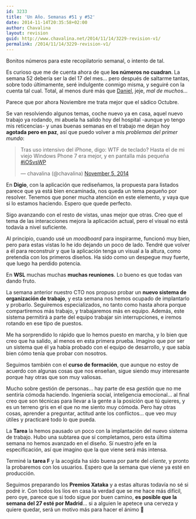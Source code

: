 ```yaml
---
id: 3233
title: 'Un Año. Semanas #51 y #52'
date: 2014-11-14T20:35:58+02:00
author: Chavalina
layout: revision
guid: http://www.chavalina.net/2014/11/14/3229-revision-v1/
permalink: /2014/11/14/3229-revision-v1/
---
```

Bonitos números para este recopilatorio semanal, o intento de tal.

Es curioso que me de cuenta ahora de que **los números no cuadran**. La semana 52 debería ser la del 17 del mes&#8230; pero después de saltarme tantas, sobre todo últimamente, seré indulgente conmigo misma, y seguiré con la cuenta tal cual. Total, al menos duré más que [Daniel](http://www.torresburriel.com/weblog/2013/11/20/intentando-hacer-la-retro-semanal/), jeje, _mal de muchos&#8230;_

Parece que por ahora Noviembre me trata mejor que el sádico Octubre. 

Se van resolviendo algunos temas, coche nuevo ya en casa, aquel nuevo trabajo ya rodando, mi abuela ha salido hoy del hospital -aunque yo tengo mis reticencias- y unas buenas semanas en el trabajo me dejan hoy **agotada pero en paz**, así que puedo volver a mis _problemas del primer mundo_:

<blockquote class="twitter-tweet" lang="en">
  <p>
    Tras uso intensivo del iPhone, digo: WTF de teclado? Hasta el de mi viejo Windows Phone 7 era mejor, y en pantalla más pequeña <a href="https://twitter.com/hashtag/iOSvsWP?src=hash">#iOSvsWP</a>
  </p>
  
  <p>
    &mdash; chavalina (@chavalina) <a href="https://twitter.com/chavalina/status/529923626196533248">November 5, 2014</a>
  </p>
</blockquote>



En **Digio**, con la aplicación que rediseñamos, la propuesta para listados parece que ya está bien encaminada, nos queda un tema pequeño por resolver. Tenemos que poner mucha atención en este elemento, y vaya que si lo estamos haciendo. Espero que quede perfecto.

Sigo avanzando con el resto de vistas, unas mejor que otras. Creo que el tema de las interacciones mejora la aplicación actual, pero el visual no está todavía a nivel suficiente. 

Al principio, cuando usé un _moodboard_ para inspirarme, funcionó muy bien, pero para estas vistas lo he ido dejando un poco de lado. Tendré que volver a él para reconstruir y que la aplicación tenga un visual a la altura, como pretendía con los primeros diseños. Ha sido como un despegue muy fuerte, que luego ha perdido potencia.

En **WSL** muchas muchas **muchas reuniones**. Lo bueno es que todas van dando fruto. 

La semana anterior nuestro CTO nos propuso probar un **nuevo sistema de organización de trabajo**, y esta semana nos hemos ocupado de implantarlo y probarlo. Seguiremos especializados, no tanto como hasta ahora porque compartiremos más trabajo, y trabajaremos más en equipo. Además, este sistema permitirá a parte del equipo trabajar sin interrupciones, e iremos rotando en ese tipo de puestos.

Me ha sorprendido lo rápido que lo hemos puesto en marcha, y lo bien que creo que ha salido, al menos en esta primera prueba. Imagino que por ser un sistema que él ya había probado con el equipo de desarrollo, y que sabía bien cómo tenía que probar con nosotros. 

Seguimos también con el **curso de formación**, que aunque no estoy de acuerdo con algunas cosas que nos enseñan, sigue siendo muy interesante porque hay otras que son muy valiosas. 

Mucho sobre gestión de personas&#8230; hay parte de esa _gestión_ que no me sentiría cómoda haciendo. Ingeniería social, inteligencia emocional&#8230; al final creo que son técnicas para llevar a la gente a la posición que tú quieres, y es un terreno gris en el que no me siento muy cómoda. Pero hay otras cosas, aprender a preguntar, actitud ante los conflictos&#8230; que veo muy útiles y practicaré todo lo que pueda.

La **Tarea** la hemos pausado un poco con la implantación del nuevo sistema de trabajo. Hubo una subtarea que sí completamos, pero esta última semana no hemos avanzado en el diseño. Sí nuestro jefe en la especificación, así que imagino que la que viene será más intensa.

Terminé la **tarea F** y la acogida ha sido buena por parte del _cliente_, y pronto la probaremos con los usuarios. Espero que la semana que viene ya esté en producción.

Seguimos preparando los **Premios Xataka** y a estas alturas todavía no sé si podré ir. Con todos los líos en casa la verdad que se me hace más difícil, pero oye, parece que si todo sigue por buen camino, **es posible que la semana del 27 esté por Madrid**&#8230; si a alguien le apetece una cerveza y quiere quedar, será un motivo más para hacer el ánimo 🙂